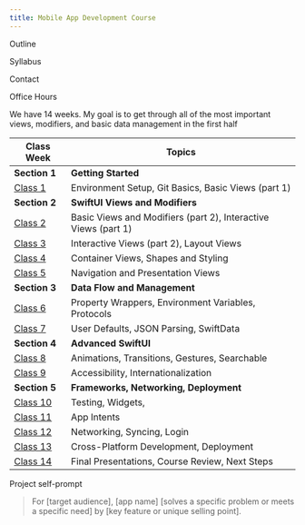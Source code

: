 ```yaml
---
title: Mobile App Development Course
---
```

Outline

Syllabus

Contact

Office Hours

We have 14 weeks. My goal is to get through all of the most important views, modifiers, and basic data management in the first half

| Class Week              | Topics                                                         |
| ----------------------- | -------------------------------------------------------------- |
| **Section 1**           | **Getting Started**                                            |
| [Class 1](class000.md)  | Environment Setup, Git Basics, Basic Views (part 1)            |
| **Section 2**           | **SwiftUI Views and Modifiers**                                |
| [Class 2](class010.md)  | Basic Views and Modifiers (part 2), Interactive Views (part 1) |
| [Class 3](class020.md)  | Interactive Views (part 2), Layout Views                       |
| [Class 4](class030.md)  | Container Views, Shapes and Styling                            |
| [Class 5](class040.md)  | Navigation and Presentation Views                              |
| **Section 3**           | **Data Flow and Management**                                   |
| [Class 6](class050.md)  | Property Wrappers, Environment Variables, Protocols            |
| [Class 7](class060.md)  | User Defaults, JSON Parsing, SwiftData                         |
| **Section 4**           | **Advanced SwiftUI**                                           |
| [Class 8](class070.md)  | Animations, Transitions, Gestures, Searchable                  |
| [Class 9](class080.md)  | Accessibility, Internationalization                            |
| **Section 5**           | **Frameworks, Networking, Deployment**                         |
| [Class 10](class090.md) | Testing, Widgets,                                              |
| [Class 11](class100.md) | App Intents                                                    |
| [Class 12](class110.md) | Networking, Syncing, Login                                     |
| [Class 13](class120.md) | Cross-Platform Development, Deployment                         |
| [Class 14](class130.md) | Final Presentations, Course Review, Next Steps                 |

Project self-prompt 
> For [target audience], [app name]  [solves a specific problem or meets a specific need] by [key feature or unique selling point].
